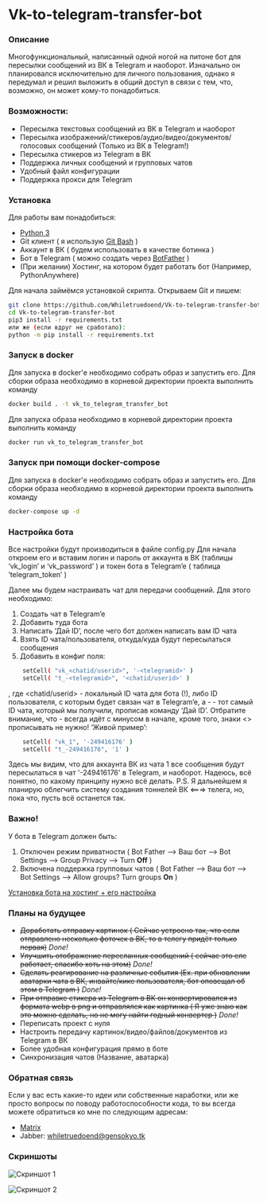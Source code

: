 # Vk-to-telegram-transfer-bot

### Описание
Многофункциональный, написанный одной ногой на питоне бот для пересылки сообщений из ВК в Telegram и наоборот. Изначально он планировался исключительно для личного пользования, однако я передумал и решил выложить в общий доступ в связи с тем, что, возможно, он может кому-то понадобиться.

### Возможности:
  - Пересылка текстовых сообщений из ВК в Telegram и наоборот
  - Пересылка изображений/стикеров/аудио/видео/документов/голосовых сообщений (Только из ВК в Telegram!)
  - Пересылка стикеров из Telegram в ВК
  - Поддержка личных сообщений и групповых чатов
  - Удобный файл конфигурации
  - Поддержка прокси для Telegram

### Установка
Для работы вам понадобиться:

- [Python 3](https://www.python.org/downloads/)
-  Git клиент ( я использую [Git Bash](https://git-scm.com/download/win ) )
- Аккаунт в ВК ( будем использовать в качестве ботинка )
- Бот в Telegram ( можно создать через [BotFather](https://t.me/BotFather) )
- (При желании) Хостинг, на котором будет работать бот (Например, PythonAnywhere)

Для начала займёмся установкой скрипта. Открываем Git и пишем:

```sh
git clone https://github.com/Whiletruedoend/Vk-to-telegram-transfer-bot
cd Vk-to-telegram-transfer-bot
pip3 install -r requirements.txt
или же (если вдруг не сработало):
python -m pip install -r requirements.txt
```

### Запуск в docker
Для запуска в docker'е необходимо собрать образ и запустить его. 
Для сборки образа необходимо в корневой директории проекта выполнить команду
```sh
docker build . -t vk_to_telegram_transfer_bot
```

Для запуска образа необходимо в корневой директории проекта выполнить команду
```sh
docker run vk_to_telegram_transfer_bot
```

### Запуск при помощи docker-compose
Для запуска в docker'е необходимо собрать образ и запустить его.
Для сборки образа необходимо в корневой директории проекта выполнить команду
```sh
docker-compose up -d
```

### Настройка бота
Все настройки будут производиться в файле config.py
Для начала откроем его и вставим логин и пароль от аккаунта в ВК (таблицы ‘vk_login’ и ‘vk_password’ ) и токен бота в Telegram’e ( таблица ‘telegram_token’ )

Далее мы будем настраивать чат для передачи сообщений. Для этого необходимо:
1)	Создать чат в Telegram’e
2)	Добавить туда бота
3)	Написать ‘Дай ID’, после чего бот должен написать вам ID чата
4)	Взять ID чата/пользователя, откуда/куда будут пересылаться сообщения
5)	Добавить в конфиг поля:
```sh
	setCell( "vk_<chatid/userid>", '-<telegramid>' )
	setCell( "t_-<telegramid>", '<chatid/userid>' )
```
, где <chatid/userid> - локальный ID чата для бота (!), либо ID пользователя, с которым будет связан чат в Telegram’e, а -<telegramid> - тот самый ID чата, который мы получили, прописав команду ‘Дай ID’. Отбратите внимание, что -<telegramid> всегда идёт с минусом в начале, кроме того, знаки <> прописывать не нужно!
‘Живой пример’:

```sh
	setCell( "vk_1", '-249416176' )
	setCell( "t_-249416176", '1' )
```
Здесь мы видим, что для аккаунта ВК из чата 1 все сообщения будут пересылаться в чат '-249416176' в Telegram, и наоборот. Надеюсь, всё понятно, по какому принципу нужно всё делать.
P.S. Я дальнейшем я планирую облегчить систему создания тоннелей ВК <===> телега, но, пока что, пусть всё останется так.

### Важно!

У бота в Telegram должен быть:

1) Отключен режим приватности ( Bot Father —> Ваш бот —> Bot Settings —> Group Privacy —> Turn **Off** )
2) Включена поддержка групповых чатов ( Bot Father —> Ваш бот —> Bot Settings —> Allow groups? Turn groups **On** )

[Установка бота на хостинг + его настройка](https://youtu.be/QS_jKQPZTD4)

### Планы на будущее
 - ~~Доработать отправку картинок ( Сейчас устроено так, что если отправлено несколько фоточек в ВК, то в телегу придёт только первая)~~ *Done!*
 - ~~Улучшить отображение пересланных сообщений ( сейчас это еле работает, спасибо хоть на этом)~~ *Done!*
 - ~~Сделать реагирование на различные события (Ex. при обновлении аватарки чата в ВК, инвайте/кике пользователя, бот оповещал об этом в Telegram )~~ *Done!*
 - ~~При отправке стикера из Telegram в ВК он конвертировался из формата webp в png и отправлялся как картинка ( Я уже знаю как это можно сделать, но не могу найти годный конвертер )~~ *Done!*
 - Переписать проект с нуля
 - Настроить передачу картинок/видео/файлов/документов из Telegram в ВК
 - Более удобная конфигурация прямо в боте
 - Синхронизация чатов (Название, аватарка)
 
### Обратная связь
Если у вас есть какие-то идеи или собственные наработки, или же просто вопросы по поводу работоспособности кода, то вы всегда можете обратиться ко мне по следующим адресам:
- [Matrix](https://matrix.to/#/@whiletruedoend:matrix.org)
- Jabber: whiletruedoend@gensokyo.tk

### Скриншоты

![Скриншот 1](https://i.imgur.com/87oOXs4.gif)

![Скриншот 2](https://i.imgur.com/5VOyeLb.png)
